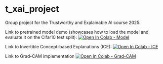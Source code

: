 # t_xai_project
Group project for the Trustworthy and Explainable AI course 2025.

Link to pretrained model demo (showcases how to load the model and evaluate it on the Cifar10 test split): 
[![Open In Colab - Model](https://colab.research.google.com/assets/colab-badge.svg)](https://colab.research.google.com/github/aapokrki/t_xai_project/blob/main/Pretrained_VGG16_Cifar10_demo.ipynb)

Link to Invertible Concept-based Explanations (ICE): 
[![Open In Colab - ICE](https://colab.research.google.com/assets/colab-badge.svg)](https://colab.research.google.com/github/aapokrki/t_xai_project/blob/main/ICE/ICE.ipynb)

Link to Grad-CAM implementation
[![Open In Colab - Grad-CAM](https://colab.research.google.com/assets/colab-badge.svg)](https://colab.research.google.com/github/aapokrki/t_xai_project/blob/main/GradCAM_Cifar10.ipynb)

